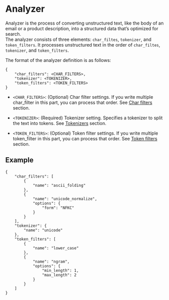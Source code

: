 # Analyzer

Analyzer is the process of converting unstructured text, like the body of an email or a product description, into a structured data that’s optimized for search.  
The analyzer consists of three elements: `char_filtes`, `tokenizer`, and `token_filters`. It processes unstructured text in the order of `char_filtes`, `tokenizer`, and `token_filters`.  

The format of the analyzer definition is as follows:
```
{
    "char_filters": <CHAR_FILTERS>,
    "tokenizer": <TOKENIZER>,
    "token_filters": <TOKEN_FILTERS>
}
```

- `<CHAR_FILTERS>`: (Optional) Char filter settings. If you write multiple char_filter in this part, you can process that order. See [Char filters](/analyzer/char_filters.md) section.

- `<TOKENIZER>`: (Required) Tokenizer setting. Specifies a tokenizer to split the text into tokens. See [Tokenizers](/analyzer/tokenizers.md) section.

- `<TOKEN_FILTERS>`: (Optional) Token filter settings. If you write multiple token_filter in this part, you can process that order.  See [Token filters](/analyzer/token_filters.md) section.


## Example

```
{
    "char_filters": [
        {
            "name": "ascii_folding"
        },
        {
            "name": "unicode_normalize",
            "options": {
                "form": "NFKC"
            }
        }
    ],
    "tokenizer": {
        "name": "unicode"
    },
    "token_filters": [
        {
            "name": "lower_case"
        },
        {
            "name": "ngram",
            "options": {
                "min_length": 1,
                "max_length": 2
            }
        }
    ]
}
```
